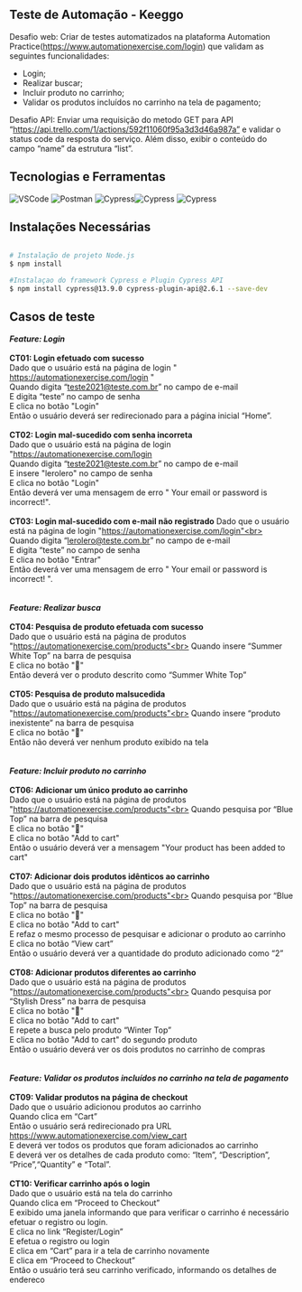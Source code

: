 ## Teste de Automação - Keeggo
Desafio web: Criar de testes automatizados na plataforma Automation Practice(https://www.automationexercise.com/login) que validam as seguintes funcionalidades:
* Login;
* Realizar buscar;
* Incluir produto no carrinho;
* Validar os produtos incluídos no carrinho na tela de pagamento;

Desafio API: Enviar uma requisição do metodo GET para API “https://api.trello.com/1/actions/592f11060f95a3d3d46a987a” e validar o
status code da resposta do serviço. Além disso, exibir o conteúdo do campo “name” da estrutura “list”.
<br>

## Tecnologias e Ferramentas

<img alt="VSCode" src="https://img.shields.io/badge/Visual_Studio_Code-0078D4?style=for-the-badge&logo=visual%20studio%20code&logoColor=white" /> <img alt="Postman" src="https://img.shields.io/badge/Postman-FF6C37.svg?style=for-the-badge&logo=Postman&logoColor=white" /> <img alt="Cypress" src="https://img.shields.io/badge/Cypress-17202C.svg?style=for-the-badge&logo=Cypress&logoColor=white" /><img alt="Cypress" src="https://img.shields.io/badge/Node.js-43853D?style=for-the-badge&logo=node.js&logoColor=white" />  <img alt="Cypress" src="https://img.shields.io/badge/JavaScript-F7DF1E?style=for-the-badge&logo=javascript&logoColor=black" /> 

## Instalações Necessárias
```bash

# Instalação de projeto Node.js
$ npm install

#Instalaçao do framework Cypress e Plugin Cypress API
$ npm install cypress@13.9.0 cypress-plugin-api@2.6.1 --save-dev

```

## Casos de teste

**_Feature: Login_**
<br>
<br>
**CT01: Login efetuado com sucesso**<br>
Dado que o usuário está na página de login " https://automationexercise.com/login "<br>
Quando digita “teste2021@teste.com.br” no campo de e-mail<br>
E digita “teste” no campo de senha<br>
E clica no botão "Login"<br>
Então o usuário deverá ser redirecionado para a página inicial “Home”.<br>
<br>
**CT02: Login mal-sucedido com senha incorreta**<br>
Dado que o usuário está na página de login "https://automationexercise.com/login<br>
Quando digita “teste2021@teste.com.br” no campo de e-mail<br>
E insere "lerolero" no campo de senha<br>
E clica no botão "Login"<br>
Então deverá ver uma mensagem de erro " Your email or password is incorrect!".<br>
<br>
**CT03: Login mal-sucedido com e-mail não registrado**
Dado que o usuário está na página de login "https://automationexercise.com/login"<br>
Quando digita “lerolero@teste.com.br” no campo de e-mail<br>
E digita “teste” no campo de senha<br>
E clica no botão "Entrar"<br>
Então deverá ver uma mensagem de erro " Your email or password is incorrect! ".<br>
<br>
<br>
**_Feature: Realizar busca_**
<br>
<br>
**CT04: Pesquisa de produto efetuada com sucesso**<br>
Dado que o usuário está na página de produtos<br>
"https://automationexercise.com/products"<br>
Quando insere “Summer White Top” na barra de pesquisa<br>
E clica no botão "🔎"<br>
Então deverá ver o produto descrito como “Summer White Top”<br>
<br>
**CT05: Pesquisa de produto malsucedida**<br>
Dado que o usuário está na página de produtos<br>
"https://automationexercise.com/products"<br>
Quando insere “produto inexistente” na barra de pesquisa<br>
E clica no botão "🔎"<br>
Então não deverá ver nenhum produto exibido na tela<br>
<br>
<br>
**_Feature: Incluir produto no carrinho_**
<br>
<br>
**CT06: Adicionar um único produto ao carrinho<br>**
Dado que o usuário está na página de produtos<br>
"https://automationexercise.com/products"<br>
Quando pesquisa por “Blue Top” na barra de pesquisa<br>
E clica no botão "🔎"<br>
E clica no botão "Add to cart"<br>
Então o usuário deverá ver a mensagem "Your product has been added to cart"<br>
<br>
**CT07: Adicionar dois produtos idênticos ao carrinho<br>**
Dado que o usuário está na página de produtos<br>
"https://automationexercise.com/products"<br>
Quando pesquisa por “Blue Top” na barra de pesquisa<br>
E clica no botão "🔎"<br>
E clica no botão "Add to cart"<br>
E refaz o mesmo processo de pesquisar e adicionar o produto ao carrinho<br>
E clica no botão “View cart”<br>
Então o usuário deverá ver a quantidade do produto adicionado como “2”<br>
<br>
**CT08: Adicionar produtos diferentes ao carrinho<br>**
Dado que o usuário está na página de produtos<br>
"https://automationexercise.com/products"<br>
Quando pesquisa por “Stylish Dress” na barra de pesquisa<br>
E clica no botão "🔎"<br>
E clica no botão "Add to cart"<br>
E repete a busca pelo produto “Winter Top”<br>
E clica no botão "Add to cart" do segundo produto<br>
Então o usuário deverá ver os dois produtos no carrinho de compras<br>
<br>
<br>
**_Feature: Validar os produtos incluídos no carrinho na tela de pagamento_**
<br>
<br>
**CT09: Validar produtos na página de checkout**<br>
Dado que o usuário adicionou produtos ao carrinho<br>
Quando clica em “Cart”<br>
Então o usuário será redirecionado pra URL https://www.automationexercise.com/view_cart<br>
E deverá ver todos os produtos que foram adicionados ao carrinho<br>
E deverá ver os detalhes de cada produto como: “Item”, “Description”, “Price”,“Quantity” e “Total”.<br>
<br>
**CT10: Verificar carrinho após o login**<br>
Dado que o usuário está na tela do carrinho<br>
Quando clica em “Proceed to Checkout”<br>
E exibido uma janela informando que para verificar o carrinho é necessário efetuar o
registro ou login.<br>
E clica no link “Register/Login”<br>
E efetua o registro ou login<br>
E clica em “Cart” para ir a tela de carrinho novamente<br>
E clica em “Proceed to Checkout”<br>
Então o usuário terá seu carrinho verificado, informando os detalhes de endereco<br>
